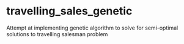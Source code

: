 # travelling_sales_genetic
Attempt at implementing genetic algorithm to solve for semi-optimal solutions to travelling salesman problem
